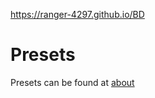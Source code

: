 https://ranger-4297.github.io/BD

# Presets
Presets can be found at [about](https://ranger-4297.github.io/BD/pages/about)
